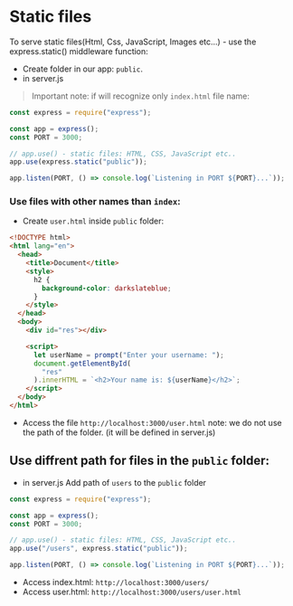 # Static files

To serve static files(Html, Css, JavaScript, Images etc...) - use the express.static() middleware function:

- Create folder in our app: `public`.
- in server.js

> Important note: if will recognize only `index.html` file name:

```js
const express = require("express");

const app = express();
const PORT = 3000;

// app.use() - static files: HTML, CSS, JavaScript etc..
app.use(express.static("public"));

app.listen(PORT, () => console.log(`Listening in PORT ${PORT}...`));
```

### Use files with other names than `index`:

- Create `user.html` inside `public` folder:

```html
<!DOCTYPE html>
<html lang="en">
  <head>
    <title>Document</title>
    <style>
      h2 {
        background-color: darkslateblue;
      }
    </style>
  </head>
  <body>
    <div id="res"></div>

    <script>
      let userName = prompt("Enter your username: ");
      document.getElementById(
        "res"
      ).innerHTML = `<h2>Your name is: ${userName}</h2>`;
    </script>
  </body>
</html>
```

- Access the file `http://localhost:3000/user.html`
  note: we do not use the path of the folder. (it will be defined in server.js)

## Use diffrent path for files in the `public` folder:

- in server.js
  Add path of `users` to the `public` folder

```js
const express = require("express");

const app = express();
const PORT = 3000;

// app.use() - static files: HTML, CSS, JavaScript etc..
app.use("/users", express.static("public"));

app.listen(PORT, () => console.log(`Listening in PORT ${PORT}...`));
```

- Access index.html: `http://localhost:3000/users/`
- Access user.html: `http://localhost:3000/users/user.html`
